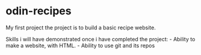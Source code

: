# odin-recipes
My first project
the project is to build a basic recipe website.


Skills i will have demonstrated once i have completed the project:
    - Ability to make a website, with HTML.
    - Ability to use git and its repos
    